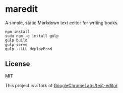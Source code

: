 # maredit

A simple, static Markdown text editor for writing books.

```
npm install
sudo npm -g install gulp
gulp build
gulp serve
gulp -LLLL deployProd
```

## License
MIT

This project is a fork of [GoogleChromeLabs/text-editor](https://github.com/GoogleChromeLabs/text-editor)
